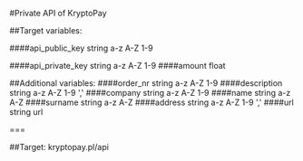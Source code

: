 #Private API of KryptoPay

##Target variables:

####api_public_key 
string a-z A-Z 1-9

####api_private_key 
string  a-z A-Z 1-9
####amount 
float

##Additional variables:
####order_nr 
string  a-z A-Z 1-9
####description 
string  a-z A-Z 1-9 ','
####company 
string  a-z A-Z 1-9
####name 
string  a-z A-Z
####surname 
string  a-z A-Z
####address 
string  a-z A-Z 1-9 ','
####url 
string url


===

##Target:
kryptopay.pl/api
